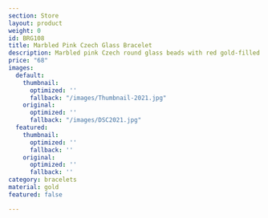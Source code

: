 ```yaml
---
section: Store
layout: product
weight: 0
id: BRG108
title: Marbled Pink Czech Glass Bracelet
description: Marbled pink Czech round glass beads with red gold-filled spacers
price: "68"
images:
  default:
    thumbnail:
      optimized: ''
      fallback: "/images/Thumbnail-2021.jpg"
    original:
      optimized: ''
      fallback: "/images/DSC2021.jpg"
  featured:
    thumbnail:
      optimized: ''
      fallback: ''
    original:
      optimized: ''
      fallback: ''
category: bracelets
material: gold
featured: false

---
```

